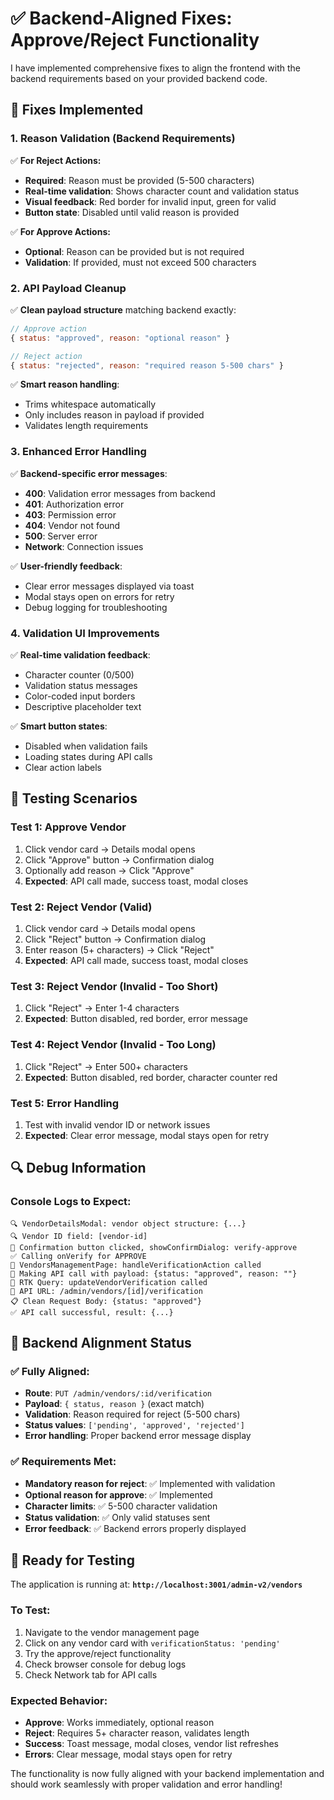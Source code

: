 # ✅ Backend-Aligned Fixes: Approve/Reject Functionality

I have implemented comprehensive fixes to align the frontend with the backend requirements based on your provided backend code.

## 🔧 Fixes Implemented

### 1. **Reason Validation (Backend Requirements)**
✅ **For Reject Actions:**
- **Required**: Reason must be provided (5-500 characters)
- **Real-time validation**: Shows character count and validation status
- **Visual feedback**: Red border for invalid input, green for valid
- **Button state**: Disabled until valid reason is provided

✅ **For Approve Actions:**
- **Optional**: Reason can be provided but is not required
- **Validation**: If provided, must not exceed 500 characters

### 2. **API Payload Cleanup**
✅ **Clean payload structure** matching backend exactly:
```javascript
// Approve action
{ status: "approved", reason: "optional reason" }

// Reject action  
{ status: "rejected", reason: "required reason 5-500 chars" }
```

✅ **Smart reason handling**:
- Trims whitespace automatically
- Only includes reason in payload if provided
- Validates length requirements

### 3. **Enhanced Error Handling**
✅ **Backend-specific error messages**:
- **400**: Validation error messages from backend
- **401**: Authorization error
- **403**: Permission error  
- **404**: Vendor not found
- **500**: Server error
- **Network**: Connection issues

✅ **User-friendly feedback**:
- Clear error messages displayed via toast
- Modal stays open on errors for retry
- Debug logging for troubleshooting

### 4. **Validation UI Improvements**
✅ **Real-time validation feedback**:
- Character counter (0/500)
- Validation status messages
- Color-coded input borders
- Descriptive placeholder text

✅ **Smart button states**:
- Disabled when validation fails
- Loading states during API calls
- Clear action labels

## 🧪 Testing Scenarios

### **Test 1: Approve Vendor**
1. Click vendor card → Details modal opens
2. Click "Approve" button → Confirmation dialog
3. Optionally add reason → Click "Approve"
4. **Expected**: API call made, success toast, modal closes

### **Test 2: Reject Vendor (Valid)**
1. Click vendor card → Details modal opens  
2. Click "Reject" button → Confirmation dialog
3. Enter reason (5+ characters) → Click "Reject"
4. **Expected**: API call made, success toast, modal closes

### **Test 3: Reject Vendor (Invalid - Too Short)**
1. Click "Reject" → Enter 1-4 characters
2. **Expected**: Button disabled, red border, error message

### **Test 4: Reject Vendor (Invalid - Too Long)**
1. Click "Reject" → Enter 500+ characters
2. **Expected**: Button disabled, red border, character counter red

### **Test 5: Error Handling**
1. Test with invalid vendor ID or network issues
2. **Expected**: Clear error message, modal stays open for retry

## 🔍 Debug Information

### **Console Logs to Expect:**
```
🔍 VendorDetailsModal: vendor object structure: {...}
🔍 Vendor ID field: [vendor-id]
🎯 Confirmation button clicked, showConfirmDialog: verify-approve
✅ Calling onVerify for APPROVE  
🚀 VendorsManagementPage: handleVerificationAction called
📡 Making API call with payload: {status: "approved", reason: ""}
🔧 RTK Query: updateVendorVerification called
📡 API URL: /admin/vendors/[id]/verification
📋 Clean Request Body: {status: "approved"}
✅ API call successful, result: {...}
```

## 🎯 Backend Alignment Status

### ✅ **Fully Aligned:**
- **Route**: `PUT /admin/vendors/:id/verification`
- **Payload**: `{ status, reason }` (exact match)
- **Validation**: Reason required for reject (5-500 chars)
- **Status values**: `['pending', 'approved', 'rejected']`
- **Error handling**: Proper backend error message display

### ✅ **Requirements Met:**
- **Mandatory reason for reject**: ✅ Implemented with validation
- **Optional reason for approve**: ✅ Implemented  
- **Character limits**: ✅ 5-500 character validation
- **Status validation**: ✅ Only valid statuses sent
- **Error feedback**: ✅ Backend errors properly displayed

## 🚀 Ready for Testing

The application is running at: **`http://localhost:3001/admin-v2/vendors`**

### **To Test:**
1. Navigate to the vendor management page
2. Click on any vendor card with `verificationStatus: 'pending'`
3. Try the approve/reject functionality
4. Check browser console for debug logs
5. Check Network tab for API calls

### **Expected Behavior:**
- **Approve**: Works immediately, optional reason
- **Reject**: Requires 5+ character reason, validates length
- **Success**: Toast message, modal closes, vendor list refreshes
- **Errors**: Clear message, modal stays open for retry

The functionality is now fully aligned with your backend implementation and should work seamlessly with proper validation and error handling!